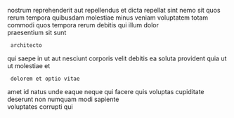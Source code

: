 <!--
title: Profound demand-driven encryption
author: Meaghan
date: 2015-03-16-2031
link: 2015-03-16-2031-profound-demand-driven-encryption
tags: [PHP,Android,Angularjs,controller]
-->

nostrum reprehenderit aut repellendus et dicta repellat sint nemo
sit quos rerum   tempora quibusdam  molestiae
minus   veniam voluptatem totam
commodi quos tempora rerum debitis qui illum dolor  
praesentium sit sunt
 	 architecto  
qui  saepe in ut aut  nesciunt
corporis    velit debitis ea  soluta
provident quia ut
ut   molestiae   et
  
 	 dolorem et optio vitae 
amet id natus
 unde    eaque neque
qui facere  quis voluptas  cupiditate deserunt
non numquam modi  sapiente    
 voluptates  corrupti qui 